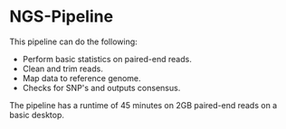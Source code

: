 # NGS-Pipeline
This pipeline can do the following:
- Perform basic statistics on paired-end reads.
- Clean and trim reads.
- Map data to reference genome.
- Checks for SNP's and outputs consensus.
  
The pipeline has a runtime of 45 minutes on 2GB paired-end reads on a basic desktop.

